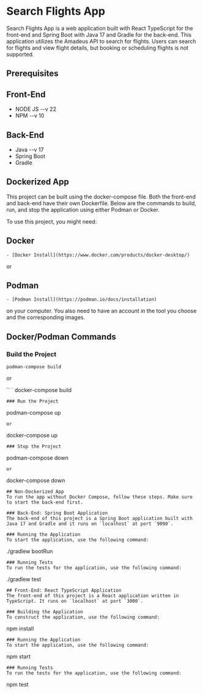 # Search Flights App
Search Flights App is a web application built with React TypeScript for the front-end and Spring Boot with Java 17 and Gradle for the back-end. This application utilizes the Amadeus API to search for flights. Users can search for flights and view flight details, but booking or scheduling flights is not supported.

## Prerequisites

## Front-End
- NODE JS --v 22
- NPM --v 10

## Back-End
- Java --v 17
- Spring Boot 
- Gradle 

## Dockerized App
This project can be built using the docker-compose file. Both the front-end and back-end have their own Dockerfile. Below are the commands to build, run, and stop the application using either Podman or Docker.

To use this project, you might need: 

## Docker 
```
- [Docker Install](https://www.docker.com/products/docker-desktop/)
```
or 
## Podman 
```
- [Podman Install](https://podman.io/docs/installation)

```
on your computer. You also need to have an account in the tool you choose and the corresponding images.

## Docker/Podman Commands
### Build the Project
```
podman-compose build
```
or

`` `
docker-compose build
```
### Run the Project
```
podman-compose up
```
or
```
docker-compose up
```
### Stop the Project
```
podman-compose down
```
or
```
docker-compose down
```
## Non-Dockerized App
To run the app without Docker Compose, follow these steps. Make sure to start the back-end first.

### Back-End: Spring Boot Application
The back-end of this project is a Spring Boot application built with Java 17 and Gradle and it runs on `localhost` at port `9090`.

### Running the Application
To start the application, use the following command:
```
./gradlew bootRun
```
### Running Tests
To run the tests for the application, use the following command:
```
./gradlew test
```
## Front-End: React TypeScript Application
The front-end of this project is a React application written in TypeScript. It runs on `localhost` at port `3000`.

### Building the Application 
To construct the application, use the following command: 
```
npm install
```
### Running the Application
To start the application, use the following command:
```
npm start
```
### Running Tests
To run the tests for the application, use the following command:
```
npm test
```

